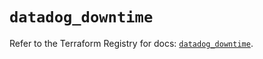 # `datadog_downtime`

Refer to the Terraform Registry for docs: [`datadog_downtime`](https://registry.terraform.io/providers/datadog/datadog/3.48.0/docs/resources/downtime).
